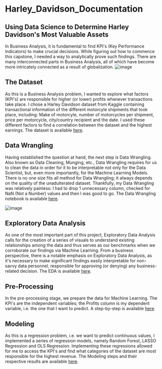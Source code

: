 # Harley_Davidson_Documentation

## Using Data Science to Determine Harley Davidson's Most Valuable Assets
In Business Analysis, it is fundamental to find KPI's (Key Performance Indicators) to make crucial decisions. While figuring out how to commence this capstone, I needed
a way to analytically prove such findings. There are many interconnected parts in Business Analysis, all of which have become more intricately connected as a result of
globalization.
![image](https://user-images.githubusercontent.com/19559713/197594555-b7e733ec-4570-4c76-912c-17b01d770f8a.png)


## The Dataset
As this is a Business Analysis problem, I wanted to explore what factors (KPI's) are responsible for higher (or lower) profits whenever transactions
take place. I chose a Harley Davidson dataset from Kaggle containing transactional information of the different motorcyle shipments that took place, including: Make of motorcyle,
number of motorcycles per shipment, price per motorcycle, city/country recipient and the date. I used these different factors to find a correlation between the dataset
and the highest earnings. The dataset is available [here](https://www.kaggle.com/datasets/deepanshugpt/harley-davidson-sales-data?select=HarleyDavidsonSalesData.xlsx).


## Data Wrangling
Having established the question at hand, the next step is Data Wrangling. Also known as Data Cleaning, Munging, etc., Data Wrangling requires for us to clean the data in order
for it to be interpretable not only for the Data Scientist, but, even more importantly, for the Machine Learning Models. There is no one size fits all method for 
Data Wrangling; it always depends on the quality of the unadulterated dataset. Thankfully, my Data Wrangling was relatively painless: I had to drop 1 unnecessary
column, checked for NaN (Not a Number) values and then I was good to go. The Data Wrangling notebook is available [here](https://github.com/ate2640/Harley_Davidson_Documentation/blob/main/Harley_Davidson_Capstone_Data_Wrangling.ipynb).

![image](https://user-images.githubusercontent.com/19559713/197595802-051f2cd9-f4ec-428b-8e1c-2fa8c0172fad.png)

## Exploratory Data Analysis
As one of the most important part of this project, Exploratory Data Analysis calls for the creation of a series of visuals to understand existing relationships among
the data and thus serves as our benchmarks when we corroborate our findings via Machine Learning. From a business perspective, there is a notable emphasis on Exploratory
Data Analysis, as it's necessary to make significant findings easily interpretable for non-savvy data personnel, responsible for approving (or denying) any business-related
decision. The EDA is available [here](https://github.com/ate2640/Harley_Davidson_Documentation/blob/main/Updated_Harley_Davidson_EDA.ipynb).

## Pre-Processing
In the pre-processing stage, we prepare the data for Machine Learning. The KPI's are the independent variables; the Profits column is my dependent variable, i.e.
the one that I want to predict. A step-by-step is available [here](https://github.com/ate2640/Harley_Davidson_Documentation/blob/main/Harley_Davidson_PreProcessing_Final.ipynb).

## Modeling
As this is a regression problem, i.e. we want to predict continuous values, I implemented a series of regression models, namely Random Forest, LASSO Regression and
OLS Regression. Implementing these regressions allowed for me to access the KPI's and find what categories of the dataset are most responsible for the highest revenue.
The Modeling steps and their respective results are available [here](https://github.com/ate2640/Harley_Davidson_Documentation/blob/main/Newest_Modeling_Harley_Davidson.ipynb).
